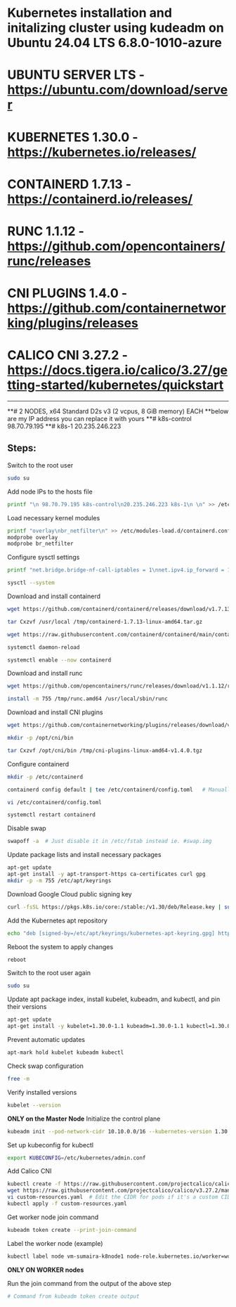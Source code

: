 # Kubernetes installation and initalizing cluster using kudeadm on Ubuntu 24.04 LTS   6.8.0-1010-azure 

# UBUNTU SERVER LTS  - https://ubuntu.com/download/server

# KUBERNETES 1.30.0	- https://kubernetes.io/releases/
# CONTAINERD 1.7.13 	- https://containerd.io/releases/
# RUNC 1.1.12		- https://github.com/opencontainers/runc/releases
# CNI PLUGINS 1.4.0	- https://github.com/containernetworking/plugins/releases
# CALICO CNI 3.27.2         - https://docs.tigera.io/calico/3.27/getting-started/kubernetes/quickstart
*********************************************************************************************************************************
**# 2 NODES, x64 Standard D2s v3 (2 vcpus, 8 GiB memory) EACH
**below are my IP address you can replace it with yours
**# k8s-control   98.70.79.195
**# k8s-1         20.235.246.223

## Steps:

Switch to the root user
```bash
sudo su
```

Add node IPs to the hosts file
```bash
printf "\n 98.70.79.195 k8s-control\n20.235.246.223 k8s-1\n \n" >> /etc/hosts
```

Load necessary kernel modules
```bash
printf "overlay\nbr_netfilter\n" >> /etc/modules-load.d/containerd.conf
modprobe overlay
modprobe br_netfilter
```

Configure sysctl settings
```bash
printf "net.bridge.bridge-nf-call-iptables = 1\nnet.ipv4.ip_forward = 1\nnet.bridge.bridge-nf-call-ip6tables = 1\n" >> /etc/sysctl.d/99-kubernetes-cri.conf
```
```bash
sysctl --system
```

Download and install containerd
```bash
wget https://github.com/containerd/containerd/releases/download/v1.7.13/containerd-1.7.13-linux-amd64.tar.gz -P /tmp/
```
```bash
tar Cxzvf /usr/local /tmp/containerd-1.7.13-linux-amd64.tar.gz
```
```bash
wget https://raw.githubusercontent.com/containerd/containerd/main/containerd.service -P /etc/systemd/system/
```
```bash
systemctl daemon-reload
```
```bash
systemctl enable --now containerd
```

Download and install runc
```bash
wget https://github.com/opencontainers/runc/releases/download/v1.1.12/runc.amd64 -P /tmp/
```
```bash
install -m 755 /tmp/runc.amd64 /usr/local/sbin/runc
```

Download and install CNI plugins
```bash
wget https://github.com/containernetworking/plugins/releases/download/v1.4.0/cni-plugins-linux-amd64-v1.4.0.tgz -P /tmp/
```
```bash
mkdir -p /opt/cni/bin
```
```bash
tar Cxzvf /opt/cni/bin /tmp/cni-plugins-linux-amd64-v1.4.0.tgz
```

Configure containerd
```bash
mkdir -p /etc/containerd
```
```bash
containerd config default | tee /etc/containerd/config.toml   # Manually edit and change SystemdCgroup to true (not systemd_cgroup)
```
```bash
vi /etc/containerd/config.toml
```
```bash
systemctl restart containerd
```

Disable swap
```bash
swapoff -a  # Just disable it in /etc/fstab instead ie. #swap.img
```

Update package lists and install necessary packages
```bash
apt-get update
apt-get install -y apt-transport-https ca-certificates curl gpg
mkdir -p -m 755 /etc/apt/keyrings
```

Download Google Cloud public signing key
```bash
curl -fsSL https://pkgs.k8s.io/core:/stable:/v1.30/deb/Release.key | sudo gpg --dearmor -o /etc/apt/keyrings/kubernetes-apt-keyring.gpg
```

Add the Kubernetes apt repository
```bash
echo "deb [signed-by=/etc/apt/keyrings/kubernetes-apt-keyring.gpg] https://pkgs.k8s.io/core:/stable:/v1.30/deb/ /" | sudo tee /etc/apt/sources.list.d/kubernetes.list
```

Reboot the system to apply changes
```bash
reboot
```

Switch to the root user again
```bash
sudo su
```

Update apt package index, install kubelet, kubeadm, and kubectl, and pin their versions
```bash
apt-get update
apt-get install -y kubelet=1.30.0-1.1 kubeadm=1.30.0-1.1 kubectl=1.30.0-1.1 --allow-change-held-packages
```

Prevent automatic updates
```bash
apt-mark hold kubelet kubeadm kubectl
```

Check swap configuration
```bash
free -m
```

Verify installed versions
```bash
kubelet --version
```

**ONLY on the Master Node**
Initialize the control plane
```bash
kubeadm init --pod-network-cidr 10.10.0.0/16 --kubernetes-version 1.30.0 --node-name k8s-control --ignore-preflight-errors=all
```

Set up kubeconfig for kubectl
```bash
export KUBECONFIG=/etc/kubernetes/admin.conf
```

Add Calico CNI
```bash
kubectl create -f https://raw.githubusercontent.com/projectcalico/calico/v3.27.2/manifests/tigera-operator.yaml
wget https://raw.githubusercontent.com/projectcalico/calico/v3.27.2/manifests/custom-resources.yaml
vi custom-resources.yaml  # Edit the CIDR for pods if it's a custom CIDR: 10.10.0.0/16
kubectl apply -f custom-resources.yaml
```

Get worker node join command
```bash
kubeadm token create --print-join-command
```

Label the worker node (example)
```bash
kubectl label node vm-sumaira-k8node1 node-role.kubernetes.io/worker=worker
```

**ONLY ON WORKER nodes**

Run the join command from the output of the above step
```bash
# Command from kubeadm token create output
```

